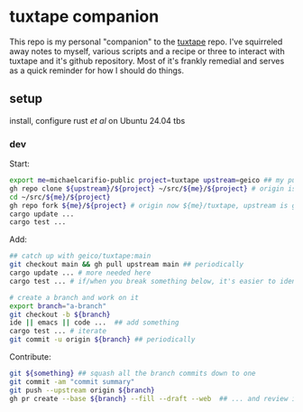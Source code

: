 # tuxtape companion

This repo is my personal "companion" to the [tuxtape](https://github.com/tuxtape/) repo. I've squirreled away notes to myself, various scripts and a recipe or three
to interact with tuxtape and it's github repository. Most of it's frankly remedial and serves as a quick reminder for how I should do things.

## setup

install, configure rust _et al_ on Ubuntu 24.04 tbs

### dev

Start:

```bash
export me=michaelcarifio-public project=tuxtape upstream=geico ## my public github account for working on tuxtape
gh repo clone ${upstream}/${project} ~/src/${me}/${project} # origin is currently geico/tuxtape
cd ~/src/${me}/${project}
gh repo fork ${me}/${project} # origin now ${me}/tuxtape, upstream is geico/tuxtape
cargo update ...
cargo test ...
```

Add:

```bash
## catch up with geico/tuxtape:main
git checkout main && gh pull upstream main ## periodically
cargo update ... # more needed here
cargo test ... # if/when you break something below, it's easier to identify what you broke

# create a branch and work on it
export branch="a-branch"
git checkout -b ${branch}
ide || emacs || code ...  ## add something 
cargo test ... # iterate
git commit -u origin ${branch} ## periodically
```

Contribute:

```bash
git ${something} ## squash all the branch commits down to one
git commit -am "commit summary"
git push --upstream origin ${branch}
gh pr create --base ${branch} --fill --draft --web  ## ... and review in your browser
```


